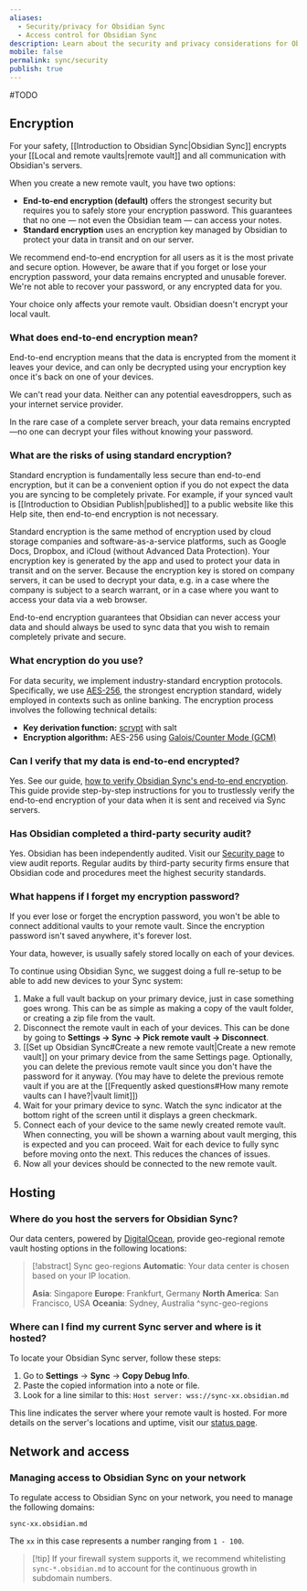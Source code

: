 ```yaml
---
aliases:
  - Security/privacy for Obsidian Sync
  - Access control for Obsidian Sync
description: Learn about the security and privacy considerations for Obsidian Sync.
mobile: false
permalink: sync/security
publish: true
---
```

#TODO
## Encryption

For your safety, [[Introduction to Obsidian Sync|Obsidian Sync]] encrypts your [[Local and remote vaults|remote vault]] and all communication with Obsidian's servers.

When you create a new remote vault, you have two options:

- **End-to-end encryption (default)** offers the strongest security but requires you to safely store your encryption password. This guarantees that no one — not even the Obsidian team — can access your notes.
- **Standard encryption** uses an encryption key managed by Obsidian to protect your data in transit and on our server. 

We recommend end-to-end encryption for all users as it is the most private and secure option. However, be aware that if you forget or lose your encryption password, your data remains encrypted and unusable forever. We're not able to recover your password, or any encrypted data for you.

Your choice only affects your remote vault. Obsidian doesn't encrypt your local vault.

### What does end-to-end encryption mean?

End-to-end encryption means that the data is encrypted from the moment it leaves your device, and can only be decrypted using your encryption key once it's back on one of your devices.

We can't read your data. Neither can any potential eavesdroppers, such as your internet service provider.

In the rare case of a complete server breach, your data remains encrypted—no one can decrypt your files without knowing your password.

### What are the risks of using standard encryption?

Standard encryption is fundamentally less secure than end-to-end encryption, but it can be a convenient option if you do not expect the data you are syncing to be completely private. For example, if your synced vault is [[Introduction to Obsidian Publish|published]] to a public website like this Help site, then end-to-end encryption is not necessary.

Standard encryption is the same method of encryption used by cloud storage companies and software-as-a-service platforms, such as Google Docs, Dropbox, and iCloud (without Advanced Data Protection). Your encryption key is generated by the app and used to protect your data in transit and on the server. Because the encryption key is stored on company servers, it can be used to decrypt your data, e.g. in a case where the company is subject to a search warrant, or in a case where you want to access your data via a web browser.

End-to-end encryption guarantees that Obsidian can never access your data and should always be used to sync data that you wish to remain completely private and secure.

### What encryption do you use?

For data security, we implement industry-standard encryption protocols. Specifically, we use [AES-256](https://www.nist.gov/publications/advanced-encryption-standard-aes-0), the strongest encryption standard, widely employed in contexts such as online banking. The encryption process involves the following technical details:

- **Key derivation function:** [scrypt](https://en.wikipedia.org/wiki/Scrypt) with salt
- **Encryption algorithm:** AES-256 using [Galois/Counter Mode (GCM)](https://en.wikipedia.org/wiki/Galois/Counter_Mode)

### Can I verify that my data is end-to-end encrypted?

Yes. See our guide, [how to verify Obsidian Sync's end-to-end encryption](https://obsidian.md/blog/verify-obsidian-sync-encryption/). This guide provide step-by-step instructions for you to trustlessly verify the end-to-end encryption of your data when it is sent and received via Sync servers.

### Has Obsidian completed a third-party security audit?

Yes. Obsidian has been independently audited. Visit our [Security page](https://obsidian.md/security) to view audit reports. Regular audits by third-party security firms ensure that Obsidian code and procedures meet the highest security standards.

### What happens if I forget my encryption password?

If you ever lose or forget the encryption password, you won't be able to connect additional vaults to your remote vault. Since the encryption password isn't saved anywhere, it's forever lost.

Your data, however, is usually safely stored locally on each of your devices.

To continue using Obsidian Sync, we suggest doing a full re-setup to be able to add new devices to your Sync system:

1. Make a full vault backup on your primary device, just in case something goes wrong. This can be as simple as making a copy of the vault folder, or creating a zip file from the vault.
2. Disconnect the remote vault in each of your devices. This can be done by going to **Settings → Sync → Pick remote vault → Disconnect**.
3. [[Set up Obsidian Sync#Create a new remote vault|Create a new remote vault]] on your primary device from the same Settings page. Optionally, you can delete the previous remote vault since you don't have the password for it anyway. (You may have to delete the previous remote vault if you are at the [[Frequently asked questions#How many remote vaults can I have?|vault limit]])
4. Wait for your primary device to sync. Watch the sync indicator at the bottom right of the screen until it displays a green checkmark.
5. Connect each of your device to the same newly created remote vault. When connecting, you will be shown a warning about vault merging, this is expected and you can proceed. Wait for each device to fully sync before moving onto the next. This reduces the chances of issues.
6. Now all your devices should be connected to the new remote vault.

## Hosting

### Where do you host the servers for Obsidian Sync?

Our data centers, powered by [DigitalOcean](https://www.digitalocean.com), provide geo-regional remote vault hosting options in the following locations:

> [!abstract] Sync geo-regions
> **Automatic**: Your data center is chosen based on your IP location.
> 
> **Asia**: Singapore
> **Europe**: Frankfurt, Germany
> **North America**: San Francisco, USA 
> **Oceania**: Sydney, Australia
^sync-geo-regions

### Where can I find my current Sync server and where is it hosted?

To locate your Obsidian Sync server, follow these steps:
1. Go to **Settings** → **Sync** → **Copy Debug Info**.
2. Paste the copied information into a note or file.
3. Look for a line similar to this: `Host server: wss://sync-xx.obsidian.md`

This line indicates the server where your remote vault is hosted. For more details on the server's locations and uptime, visit our [status page](https://status.obsidian.md/).

## Network and access

### Managing access to Obsidian Sync on your network

To regulate access to Obsidian Sync on your network, you need to manage the following domains:

`sync-xx.obsidian.md`

The `xx` in this case represents a number ranging from `1 - 100`.

> [!tip] If your firewall system supports it, we recommend whitelisting `sync-*.obsidian.md` to account for the continuous growth in subdomain numbers.
